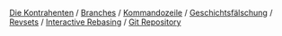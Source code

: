 [Die Kontrahenten](/Git/2012/08/07/git-vs-mercurial) /
[Branches](/Git/2012/08/25/git-vs-mercurial-teil-1-branches) /
[Kommandozeile](/Git/2012/09/19/git-vs-mercurial---kommandozeile) /
[Geschichtsfälschung](/Git/2012/10/27/git-vs-mercurial-teil-3-geschichtsfaelschung) /
[Revsets](/Git/2012/11/10/git-vs-mercurial-teil-4-lieblingsfeatures-revsets) /
[Interactive Rebasing](/Git/2012/12/01/git-vs-mercurial-teil-5-lieblingsfeatures-interactive-rebasing) /
[Git Repository](/Git/2013/01/30/git-vs-mercurial-teil-6-lieblingsfeatures-git-repository)